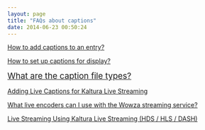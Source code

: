 ```yaml
---
layout: page
title: "FAQs about captions"
date: 2014-06-23 00:50:24
---
```


<p class="mce-heading-3">
  <a href="http://knowledge.kaltura.com/node/133" target="_blank">How to add captions to an entry?</a>
</p>

<p class="mce-heading-3">
  <a href="http://knowledge.kaltura.com/node/133" target="_blank"></a><a href="http://knowledge.kaltura.com/node/135" target="_blank">How to set up captions for display?</a>
</p>

<p class="mce-heading-3">
  <a href="http://knowledge.kaltura.com/node/135" target="_blank"></a><a href="http://knowledge.kaltura.com/node/132" target="_blank" style="font-size: 14pt;">What are the caption file types?</a>
</p>

<p class="mce-heading-3">
  <a href="http://knowledge.kaltura.com/node/1183" target="_blank">Adding Live Captions for Kaltura Live Streaming</a>
</p>

<p class="mce-heading-3">
  <a href="http://knowledge.kaltura.com/node/1146" target="_blank">What live encoders can I use with the Wowza streaming service?</a>
</p>

<p class="mce-heading-3">
  <a href="http://knowledge.kaltura.com/node/1047" target="_blank">Live Streaming Using Kaltura Live Streaming (HDS / HLS / DASH)</a>
</p>

<p class="mce-heading-3">
   
</p>

<p class="mce-heading-3">
   
</p>

<p class="mce-heading-3">
   
</p>